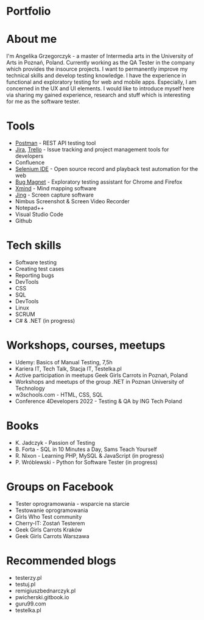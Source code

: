 # Portfolio
# About me
I'm Angelika Grzegorczyk - a master of Intermedia arts in the University of Arts in Poznań, Poland. Currently working as the QA Tester in the company which provides the insource projects. I want to permanently improve my technical skills and develop testing knowledge. I have the experience in functional and exploratory testing for web and mobile apps. Especially, I am concerned in the UX and UI elements.
I would like to introduce myself here via sharing my gained experience, research and stuff which is interesting for me as the software tester.
# Tools
  - [Postman](https://www.postman.com/) - REST API testing tool
  - [Jira](https://www.atlassian.com/software/jira0), [Trello](https://trello.com/) - Issue tracking and project management tools for developers
  - Confluence
  - [Selenium IDE](https://chrome.google.com/webstore/detail/selenium-ide/mooikfkahbdckldjjndioackbalphokd) - Open source record and playback test automation for the       web
  - [Bug Magnet](https://chrome.google.com/webstore/detail/bug-magnet/efhedldbjahpgjcneebmbolkalbhckfi?hl=pl) - Exploratory testing assistant for Chrome and Firefox
  - [Xmind](https://www.xmind.net/) - Mind mapping software
  - [Jing](https://www.techsmith.com/jing-tool.html) - Screen capture software
  - Nimbus Screenshot & Screen Video Recorder
  - Notepad++
  - Visual Studio Code
  - Github
# Tech skills
  - Software testing
  - Creating test cases
  - Reporting bugs
  - DevTools
  - CSS
  - SQL
  - DevTools
  - Linux
  - SCRUM
  - C# & .NET (in progress)
# Workshops, courses, meetups
  - Udemy: Basics of Manual Testing, 7,5h
  - Kariera IT, Tech Talk, Stacja IT, Testelka.pl
  - Active participation in meetups Geek Girls Carrots in Poznań, Poland
  - Workshops and meetups of the group .NET in Poznan University of Technology
  - w3schools.com - HTML, CSS, SQL
  - Conference 4Developers 2022 - Testing & QA by ING Tech Poland
# Books
  - K. Jadczyk - Passion of Testing
  - B. Forta - SQL in 10 Minutes a Day, Sams Teach Yourself
  - R. Nixon - Learning PHP, MySQL & JavaScript (in progress)
  - P. Wróblewski - Python for Software Tester (in progress)
# Groups on Facebook
  - Tester oprogramowania - wsparcie na starcie
  - Testowanie oprogramowania
  - Girls Who Test community
  - Cherry-IT: Zostań Testerem
  - Geek Girls Carrots Kraków
  - Geek Girls Carrots Warszawa
# Recommended blogs
  - testerzy.pl
  - testuj.pl
  - remigiuszbednarczyk.pl
  - pwicherski.gitbook.io
  - guru99.com
  - testelka.pl
